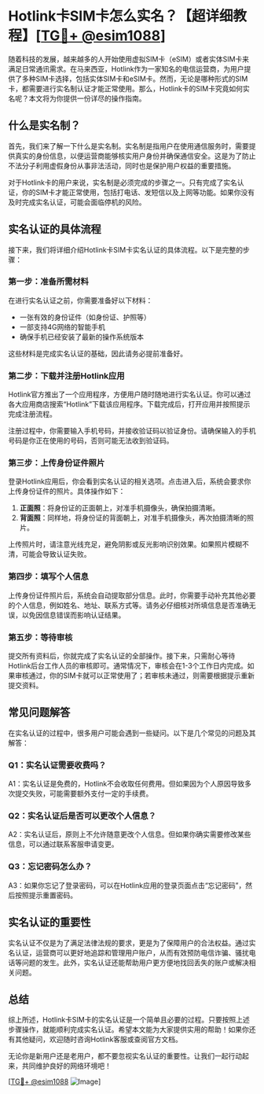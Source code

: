 # Hotlink卡SIM卡怎么实名？【超详细教程】[[TG💪+ @esim1088](https://t.me/s/esim1088)]

随着科技的发展，越来越多的人开始使用虚拟SIM卡（eSIM）或者实体SIM卡来满足日常通讯需求。在马来西亚，Hotlink作为一家知名的电信运营商，为用户提供了多种SIM卡选择，包括实体SIM卡和eSIM卡。然而，无论是哪种形式的SIM卡，都需要进行实名制认证才能正常使用。那么，Hotlink卡的SIM卡究竟如何实名呢？本文将为你提供一份详尽的操作指南。

## 什么是实名制？

首先，我们来了解一下什么是实名制。实名制是指用户在使用通信服务时，需要提供真实的身份信息，以便运营商能够核实用户身份并确保通信安全。这是为了防止不法分子利用虚假身份从事非法活动，同时也是保护用户权益的重要措施。

对于Hotlink卡的用户来说，实名制是必须完成的步骤之一。只有完成了实名认证，你的SIM卡才能正常使用，包括打电话、发短信以及上网等功能。如果你没有及时完成实名认证，可能会面临停机的风险。

## 实名认证的具体流程

接下来，我们将详细介绍Hotlink卡SIM卡实名认证的具体流程。以下是完整的步骤：

### 第一步：准备所需材料

在进行实名认证之前，你需要准备好以下材料：
- 一张有效的身份证件（如身份证、护照等）
- 一部支持4G网络的智能手机
- 确保手机已经安装了最新的操作系统版本

这些材料是完成实名认证的基础，因此请务必提前准备好。

### 第二步：下载并注册Hotlink应用

Hotlink官方推出了一个应用程序，方便用户随时随地进行实名认证。你可以通过各大应用商店搜索“Hotlink”下载该应用程序。下载完成后，打开应用并按照提示完成注册流程。

注册过程中，你需要输入手机号码，并接收验证码以验证身份。请确保输入的手机号码是你正在使用的号码，否则可能无法收到验证码。

### 第三步：上传身份证件照片

登录Hotlink应用后，你会看到实名认证的相关选项。点击进入后，系统会要求你上传身份证件的照片。具体操作如下：

1. **正面照**：将身份证的正面朝上，对准手机摄像头，确保拍摄清晰。
2. **背面照**：同样地，将身份证的背面朝上，对准手机摄像头，再次拍摄清晰的照片。

上传照片时，请注意光线充足，避免阴影或反光影响识别效果。如果照片模糊不清，可能会导致认证失败。

### 第四步：填写个人信息

上传身份证件照片后，系统会自动提取部分信息。此时，你需要手动补充其他必要的个人信息，例如姓名、地址、联系方式等。请务必仔细核对所填信息是否准确无误，以免因信息错误而影响认证结果。

### 第五步：等待审核

提交所有资料后，你就完成了实名认证的全部操作。接下来，只需耐心等待Hotlink后台工作人员的审核即可。通常情况下，审核会在1-3个工作日内完成。如果审核通过，你的SIM卡就可以正常使用了；若审核未通过，则需要根据提示重新提交资料。

## 常见问题解答

在实名认证的过程中，很多用户可能会遇到一些疑问。以下是几个常见的问题及其解答：

### Q1：实名认证需要收费吗？

A1：实名认证是免费的，Hotlink不会收取任何费用。但如果因为个人原因导致多次提交失败，可能需要额外支付一定的手续费。

### Q2：实名认证后是否可以更改个人信息？

A2：实名认证后，原则上不允许随意更改个人信息。但如果你确实需要修改某些信息，可以通过联系客服申请变更。

### Q3：忘记密码怎么办？

A3：如果你忘记了登录密码，可以在Hotlink应用的登录页面点击“忘记密码”，然后按照提示重置密码。

## 实名认证的重要性

实名认证不仅是为了满足法律法规的要求，更是为了保障用户的合法权益。通过实名认证，运营商可以更好地追踪和管理用户账户，从而有效预防电信诈骗、骚扰电话等问题的发生。此外，实名认证还能帮助用户更方便地找回丢失的账户或解决相关问题。

## 总结

综上所述，Hotlink卡SIM卡的实名认证是一个简单且必要的过程。只要按照上述步骤操作，就能顺利完成实名认证。希望本文能为大家提供实用的帮助！如果你还有其他疑问，欢迎随时咨询Hotlink客服或查阅官方文档。

无论你是新用户还是老用户，都不要忽视实名认证的重要性。让我们一起行动起来，共同维护良好的网络环境吧！

[[TG💪+ @esim1088](https://t.me/s/esim1088) ![Image](https://i.postimg.cc/4NQfJmqS/Snipaste-2025-05-13-00-14-12.png)]